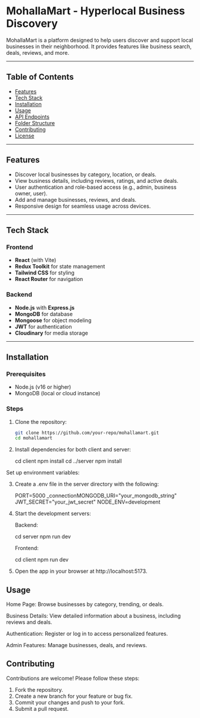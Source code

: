 # MohallaMart - Hyperlocal Business Discovery

MohallaMart is a platform designed to help users discover and support local businesses in their neighborhood. It provides features like business search, deals, reviews, and more.

---

## Table of Contents

- [Features](#features)
- [Tech Stack](#tech-stack)
- [Installation](#installation)
- [Usage](#usage)
- [API Endpoints](#api-endpoints)
- [Folder Structure](#folder-structure)
- [Contributing](#contributing)
- [License](#license)

---

## Features

- Discover local businesses by category, location, or deals.
- View business details, including reviews, ratings, and active deals.
- User authentication and role-based access (e.g., admin, business owner, user).
- Add and manage businesses, reviews, and deals.
- Responsive design for seamless usage across devices.

---

## Tech Stack

### Frontend
- **React** (with Vite)
- **Redux Toolkit** for state management
- **Tailwind CSS** for styling
- **React Router** for navigation

### Backend
- **Node.js** with **Express.js**
- **MongoDB** for database
- **Mongoose** for object modeling
- **JWT** for authentication
- **Cloudinary** for media storage

---

## Installation

### Prerequisites
- Node.js (v16 or higher)
- MongoDB (local or cloud instance)

### Steps
1. Clone the repository:
   ```bash
   git clone https://github.com/your-repo/mohallamart.git
   cd mohallamart

2. Install dependencies for both    client and server:

    cd client
    npm install
    cd ../server
    npm install

Set up environment variables:

3. Create a .env file in the server directory with the following:

    PORT=5000
    _connectionMONGODB_URI="your_mongodb_string"
    JWT_SECRET="your_jwt_secret"
    NODE_ENV=development

4. Start the development servers:

    Backend:

    cd server
    npm run dev

    Frontend:

    cd client
    npm run dev

5. Open the app in your browser at http://localhost:5173.

## Usage

Home Page: Browse businesses by category, trending, or deals.

Business Details: View detailed information about a business, including reviews and deals.

Authentication: Register or log in to access personalized features.

Admin Features: Manage businesses, deals, and reviews.

## Contributing

Contributions are welcome! Please follow these steps:

1. Fork the repository.
2. Create a new branch for your feature or bug fix.
3. Commit your changes and push to your fork.
4. Submit a pull request.

